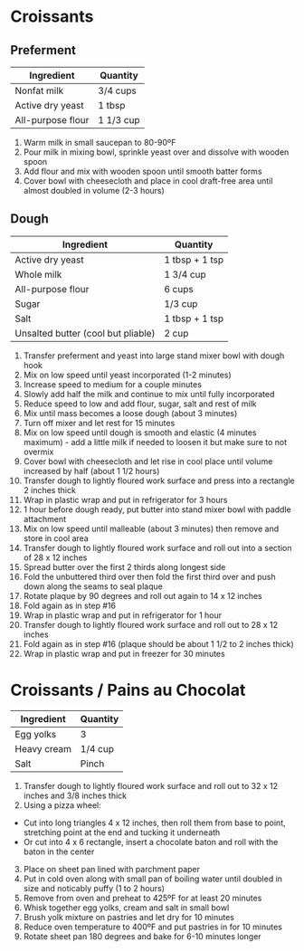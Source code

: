 Croissants
==========

Preferment
----------

Ingredient | Quantity
---|---
Nonfat milk | 3/4 cups
Active dry yeast | 1 tbsp
All-purpose flour | 1 1/3 cup

1. Warm milk in small saucepan to 80-90ºF
2. Pour milk in mixing bowl, sprinkle yeast over and dissolve with wooden spoon
3. Add flour and mix with wooden spoon until smooth batter forms
4. Cover bowl with cheesecloth and place in cool draft-free area until almost doubled in volume (2-3 hours)

Dough
-----

Ingredient | Quantity
---|---
Active dry yeast | 1 tbsp + 1 tsp
Whole milk | 1 3/4 cup
All-purpose flour | 6 cups
Sugar | 1/3 cup
Salt | 1 tbsp + 1 tsp
Unsalted butter (cool but pliable) | 2 cup

1. Transfer preferment and yeast into large stand mixer bowl with dough hook
2. Mix on low speed until yeast incorporated (1-2 minutes)
3. Increase speed to medium for a couple minutes
4. Slowly add half the milk and continue to mix until fully incorporated
5. Reduce speed to low and add flour, sugar, salt and rest of milk
6. Mix until mass becomes a loose dough (about 3 minutes)
7. Turn off mixer and let rest for 15 minutes
8. Mix on low speed until dough is smooth and elastic (4 minutes maximum) - add a little milk if needed to loosen it but make sure to not overmix
9. Cover bowl with cheesecloth and let rise in cool place until volume increased by half (about 1 1/2 hours)
10. Transfer dough to lightly floured work surface and press into a rectangle 2 inches thick
11. Wrap in plastic wrap and put in refrigerator for 3 hours
12. 1 hour before dough ready, put butter into stand mixer bowl with paddle attachment
13. Mix on low speed until malleable (about 3 minutes) then remove and store in cool area
14. Transfer dough to lightly floured work surface and roll out into a section of 28 x 12 inches
15. Spread butter over the first 2 thirds along longest side
16. Fold the unbuttered third over then fold the first third over and push down along the seams to seal plaque
17. Rotate plaque by 90 degrees and roll out again to 14 x 12 inches
18. Fold again as in step #16
19. Wrap in plastic wrap and put in refrigerator for 1 hour
20. Transfer dough to lightly floured work surface and roll out to 28 x 12 inches
21. Fold again as in step #16 (plaque should be about 1 1/2 to 2 inches thick)
22. Wrap in plastic wrap and put in freezer for 30 minutes

Croissants / Pains au Chocolat
==============================

Ingredient | Quantity
---|---
Egg yolks | 3
Heavy cream | 1/4 cup
Salt | Pinch

1. Transfer dough to lightly floured work surface and roll out to 32 x 12 inches and 3/8 inches thick
2. Using a pizza wheel:
  - Cut into long triangles 4 x 12 inches, then roll them from base to point, stretching point at the end and tucking it underneath
  - Or cut into 4 x 6 rectangle, insert a chocolate baton and roll with the baton in the center
3. Place on sheet pan lined with parchment paper
4. Put in cold oven along with small pan of boiling water until doubled in size and noticably puffy (1 to 2 hours)
5. Remove from oven and preheat to 425ºF for at least 20 minutes
6. Whisk together egg yolks, cream and salt in small bowl
7. Brush yolk mixture on pastries and let dry for 10 minutes
8. Reduce oven temperature to 400ºF and put pastries in for 10 minutes
9. Rotate sheet pan 180 degrees and bake for 6-10 minutes longer
